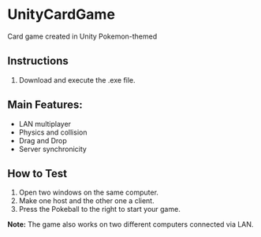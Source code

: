 # UnityCardGame

Card game created in Unity
Pokemon-themed

## Instructions

1. Download and execute the .exe file.

## Main Features:
  - LAN multiplayer
  - Physics and collision
  - Drag and Drop
  - Server synchronicity

## How to Test

1. Open two windows on the same computer.
2. Make one host and the other one a client.
3. Press the Pokeball to the right to start your game.

**Note:** The game also works on two different computers connected via LAN.
